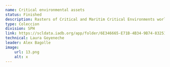 ```yaml
---
name: Critical environmental assets
status: Finished
description: Rasters of Critical and Maritim Critical Environments worldwide Chaplin-Kramer et al, 2022. These rasters were transformed to identify the levels of critical environments at the subnational levels on a scale of 0 to 20;The higher, the greater the ecosystem value that area has.
type: Coleccion
division: SPH
link: https://scldata.iadb.org/app/folder/6E346665-E71B-4B34-9B74-83251E045C61
technical: Laura Goyeneche
leader: Alex Bagolle
image: 
    url: 13.png
    alt: x
---
```

    